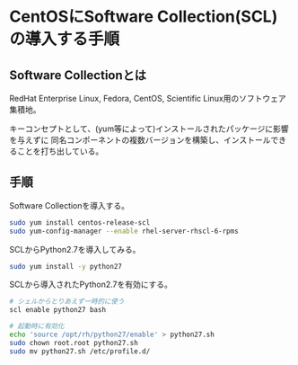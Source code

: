 # CentOSにSoftware Collection(SCL)の導入する手順

## Software Collectionとは

RedHat Enterprise Linux, Fedora, CentOS, Scientific Linux用のソフトウェア集積地。

キーコンセプトとして、(yum等によって)インストールされたパッケージに影響を与えずに
同名コンポーネントの複数バージョンを構築し、インストールできることを打ち出している。

## 手順

Software Collectionを導入する。

```sh
sudo yum install centos-release-scl
sudo yum-config-manager --enable rhel-server-rhscl-6-rpms
```

SCLからPython2.7を導入してみる。

```sh
sudo yum install -y python27
```

SCLから導入されたPython2.7を有効にする。

```sh
# シェルからとりあえず一時的に使う
scl enable python27 bash
```

```sh
# 起動時に有効化
echo 'source /opt/rh/python27/enable' > python27.sh
sudo chown root.root python27.sh
sudo mv python27.sh /etc/profile.d/
```
